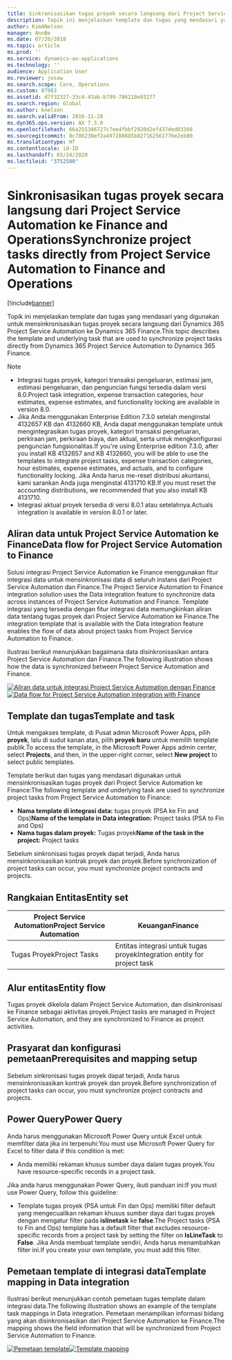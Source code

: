 ```yaml
---
title: Sinkronisasikan tugas proyek secara langsung dari Project Service Automation ke Finance and Operations
description: Topik ini menjelaskan template dan tugas yang mendasari yang digunakan untuk mensinkronisasikan tugas proyek secara langsung dari Microsoft Dynamics 365 Project Service Automation ke Dynamics 365 Finance.
author: KimANelson
manager: AnnBe
ms.date: 07/20/2018
ms.topic: article
ms.prod: ''
ms.service: dynamics-ax-applications
ms.technology: ''
audience: Application User
ms.reviewer: josaw
ms.search.scope: Core, Operations
ms.custom: 87983
ms.assetid: d7f32327-33c4-43ab-b799-786210e93277
ms.search.region: Global
ms.author: knelson
ms.search.validFrom: 2016-11-28
ms.dyn365.ops.version: AX 7.3.0
ms.openlocfilehash: 66a255346727c7ee4fbbf2920d2ef437ded03308
ms.sourcegitcommit: 8c786230ef2a497280885b827162561776e2eb00
ms.translationtype: HT
ms.contentlocale: id-ID
ms.lasthandoff: 03/24/2020
ms.locfileid: "3752500"
---
```

# <a name="synchronize-project-tasks-directly-from-project-service-automation-to-finance-and-operations"></a><span data-ttu-id="54462-103">Sinkronisasikan tugas proyek secara langsung dari Project Service Automation ke Finance and Operations</span><span class="sxs-lookup"><span data-stu-id="54462-103">Synchronize project tasks directly from Project Service Automation to Finance and Operations</span></span>

[!include[banner](../includes/banner.md)]

<span data-ttu-id="54462-104">Topik ini menjelaskan template dan tugas yang mendasari yang digunakan untuk mensinkronisasikan tugas proyek secara langsung dari Dynamics 365 Project Service Automation ke Dynamics 365 Finance.</span><span class="sxs-lookup"><span data-stu-id="54462-104">This topic describes the template and underlying task that are used to synchronize project tasks directly from Dynamics 365 Project Service Automation to Dynamics 365 Finance.</span></span>

> [!NOTE]
> - <span data-ttu-id="54462-105">Integrasi tugas proyek, kategori transaksi pengeluaran, estimasi jam, estimasi pengeluaran, dan penguncian fungsi tersedia dalam versi 8.0.</span><span class="sxs-lookup"><span data-stu-id="54462-105">Project task integration, expense transaction categories, hour estimates, expense estimates, and functionality locking are available in version 8.0.</span></span>
> - <span data-ttu-id="54462-106">Jika Anda menggunakan Enterprise Edition 7.3.0 setelah menginstal 4132657 KB dan 4132660 KB, Anda dapat menggunakan template untuk mengintegrasikan tugas proyek, kategori transaksi pengeluaran, perkiraan jam, perkiraan biaya, dan aktual, serta untuk mengkonfigurasi penguncian fungsionalitas.</span><span class="sxs-lookup"><span data-stu-id="54462-106">If you're using Enterprise edition 7.3.0, after you install KB 4132657 and KB 4132660, you will be able to use the templates to integrate project tasks, expense transaction categories, hour estimates, expense estimates, and actuals, and to configure functionality locking.</span></span> <span data-ttu-id="54462-107">Jika Anda harus me-reset distribusi akuntansi, kami sarankan Anda juga menginstal 4131710 KB.</span><span class="sxs-lookup"><span data-stu-id="54462-107">If you must reset the accounting distributions, we recommended that you also install KB 4131710.</span></span>
> - <span data-ttu-id="54462-108">Integrasi aktual proyek tersedia di versi 8.0.1 atau setelahnya.</span><span class="sxs-lookup"><span data-stu-id="54462-108">Actuals integration is available in version 8.0.1 or later.</span></span>

## <a name="data-flow-for-project-service-automation-to-finance"></a><span data-ttu-id="54462-109">Aliran data untuk Project Service Automation ke Finance</span><span class="sxs-lookup"><span data-stu-id="54462-109">Data flow for Project Service Automation to Finance</span></span>

<span data-ttu-id="54462-110">Solusi integrasi Project Service Automation ke Finance menggunakan fitur integrasi data untuk mensinkronisasi data di seluruh instans dari Project Service Automation dan Finance.</span><span class="sxs-lookup"><span data-stu-id="54462-110">The Project Service Automation to Finance integration solution uses the Data integration feature to synchronize data across instances of Project Service Automation and Finance.</span></span> <span data-ttu-id="54462-111">Template integrasi yang tersedia dengan fitur integrasi data memungkinkan aliran data tentang tugas proyek dari Project Service Automation ke Finance.</span><span class="sxs-lookup"><span data-stu-id="54462-111">The integration template that is available with the Data integration feature enables the flow of data about project tasks from Project Service Automation to Finance.</span></span>

<span data-ttu-id="54462-112">Ilustrasi berikut menunjukkan bagaimana data disinkronisasikan antara Project Service Automation dan Finance.</span><span class="sxs-lookup"><span data-stu-id="54462-112">The following illustration shows how the data is synchronized between Project Service Automation and Finance.</span></span>

<span data-ttu-id="54462-113">[![Aliran data untuk integrasi Project Service Automation dengan Finance](./media/ProjectTasksFlow.png)](./media/ProjectTasksFlow.png)</span><span class="sxs-lookup"><span data-stu-id="54462-113">[![Data flow for Project Service Automation integration with Finance](./media/ProjectTasksFlow.png)](./media/ProjectTasksFlow.png)</span></span>

## <a name="template-and-task"></a><span data-ttu-id="54462-114">Template dan tugas</span><span class="sxs-lookup"><span data-stu-id="54462-114">Template and task</span></span>

<span data-ttu-id="54462-115">Untuk mengakses template, di Pusat admin Microsoft Power Apps, pilih **proyek**, lalu di sudut kanan atas, pilih **proyek baru** untuk memilih template publik.</span><span class="sxs-lookup"><span data-stu-id="54462-115">To access the template, in the Microsoft Power Apps admin center, select **Projects**, and then, in the upper-right corner, select **New project** to select public templates.</span></span>

<span data-ttu-id="54462-116">Template berikut dan tugas yang mendasari digunakan untuk mensinkronisasikan tugas proyek dari Project Service Automation ke Finance:</span><span class="sxs-lookup"><span data-stu-id="54462-116">The following template and underlying task are used to synchronize project tasks from Project Service Automation to Finance:</span></span>

- <span data-ttu-id="54462-117">**Nama template di integrasi data:** tugas proyek (PSA ke Fin and Ops)</span><span class="sxs-lookup"><span data-stu-id="54462-117">**Name of the template in Data integration:** Project tasks (PSA to Fin and Ops)</span></span>
- <span data-ttu-id="54462-118">**Nama tugas dalam proyek:** Tugas proyek</span><span class="sxs-lookup"><span data-stu-id="54462-118">**Name of the task in the project:** Project tasks</span></span>

<span data-ttu-id="54462-119">Sebelum sinkronisasi tugas proyek dapat terjadi, Anda harus mensinkronisasikan kontrak proyek dan proyek.</span><span class="sxs-lookup"><span data-stu-id="54462-119">Before synchronization of project tasks can occur, you must synchronize project contracts and projects.</span></span>

## <a name="entity-set"></a><span data-ttu-id="54462-120">Rangkaian Entitas</span><span class="sxs-lookup"><span data-stu-id="54462-120">Entity set</span></span>

| <span data-ttu-id="54462-121">Project Service Automation</span><span class="sxs-lookup"><span data-stu-id="54462-121">Project Service Automation</span></span> | <span data-ttu-id="54462-122">Keuangan</span><span class="sxs-lookup"><span data-stu-id="54462-122">Finance</span></span>                             |
|----------------------------|-------------------------------------|
| <span data-ttu-id="54462-123">Tugas Proyek</span><span class="sxs-lookup"><span data-stu-id="54462-123">Project Tasks</span></span>              | <span data-ttu-id="54462-124">Entitas integrasi untuk tugas proyek</span><span class="sxs-lookup"><span data-stu-id="54462-124">Integration entity for project task</span></span> |

## <a name="entity-flow"></a><span data-ttu-id="54462-125">Alur entitas</span><span class="sxs-lookup"><span data-stu-id="54462-125">Entity flow</span></span>

<span data-ttu-id="54462-126">Tugas proyek dikelola dalam Project Service Automation, dan disinkronisasi ke Finance sebagai aktivitas proyek.</span><span class="sxs-lookup"><span data-stu-id="54462-126">Project tasks are managed in Project Service Automation, and they are synchronized to Finance as project activities.</span></span>

## <a name="prerequisites-and-mapping-setup"></a><span data-ttu-id="54462-127">Prasyarat dan konfigurasi pemetaan</span><span class="sxs-lookup"><span data-stu-id="54462-127">Prerequisites and mapping setup</span></span>

<span data-ttu-id="54462-128">Sebelum sinkronisasi tugas proyek dapat terjadi, Anda harus mensinkronisasikan kontrak proyek dan proyek.</span><span class="sxs-lookup"><span data-stu-id="54462-128">Before synchronization of project tasks can occur, you must synchronize project contracts and projects.</span></span>

## <a name="power-query"></a><span data-ttu-id="54462-129">Power Query</span><span class="sxs-lookup"><span data-stu-id="54462-129">Power Query</span></span>

<span data-ttu-id="54462-130">Anda harus menggunakan Microsoft Power Query untuk Excel untuk memfilter data jika ini terpenuhi:</span><span class="sxs-lookup"><span data-stu-id="54462-130">You must use Microsoft Power Query for Excel to filter data if this condition is met:</span></span>

- <span data-ttu-id="54462-131">Anda memiliki rekaman khusus sumber daya dalam tugas proyek.</span><span class="sxs-lookup"><span data-stu-id="54462-131">You have resource-specific records in a project task.</span></span>

<span data-ttu-id="54462-132">Jika anda harus menggunakan Power Query, ikuti panduan ini:</span><span class="sxs-lookup"><span data-stu-id="54462-132">If you must use Power Query, follow this guideline:</span></span>

- <span data-ttu-id="54462-133">Template tugas proyek (PSA untuk Fin dan Ops) memiliki filter default yang mengecualikan rekaman khusus sumber daya dari tugas proyek dengan mengatur filter pada **islinetask** ke **false**.</span><span class="sxs-lookup"><span data-stu-id="54462-133">The Project tasks (PSA to Fin and Ops) template has a default filter that excludes resource-specific records from a project task by setting the filter on **IsLineTask** to **False**.</span></span> <span data-ttu-id="54462-134">Jika Anda membuat template sendiri, Anda harus menambahkan filter ini.</span><span class="sxs-lookup"><span data-stu-id="54462-134">If you create your own template, you must add this filter.</span></span>

## <a name="template-mapping-in-data-integration"></a><span data-ttu-id="54462-135">Pemetaan template di integrasi data</span><span class="sxs-lookup"><span data-stu-id="54462-135">Template mapping in Data integration</span></span>

<span data-ttu-id="54462-136">Ilustrasi berikut menunjukkan contoh pemetaan tugas template dalam integrasi data.</span><span class="sxs-lookup"><span data-stu-id="54462-136">The following illustration shows an example of the template task mappings in Data integration.</span></span> <span data-ttu-id="54462-137">Pemetaan menampilkan informasi bidang yang akan disinkronisasikan dari Project Service Automation ke Finance.</span><span class="sxs-lookup"><span data-stu-id="54462-137">The mapping shows the field information that will be synchronized from Project Service Automation to Finance.</span></span>

<span data-ttu-id="54462-138">[![Pemetaan template](./media/ProjectTasksMapping.png)](./media/ProjectTasksMapping.png)</span><span class="sxs-lookup"><span data-stu-id="54462-138">[![Template mapping](./media/ProjectTasksMapping.png)](./media/ProjectTasksMapping.png)</span></span>
